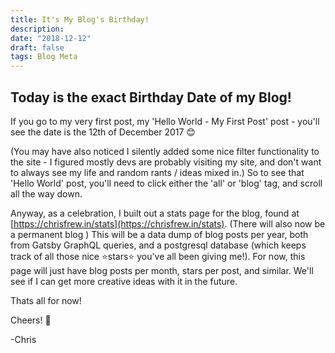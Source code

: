 ```yaml
---
title: It's My Blog's Birthday!
description:
date: "2018-12-12"
draft: false
tags: Blog Meta
---
```


## Today is the exact Birthday Date of my Blog!

If you go to my very first post, my 'Hello World - My First Post' post - you'll see the date is the 12th of December 2017 😊 

(You may have also noticed I silently added some nice filter functionality to the site - I figured mostly devs are probably visiting my site, and don't want to always see my life and random rants / ideas mixed in.) So to see that 'Hello World' post, you'll need to click either the 'all' or 'blog' tag, and scroll all the way down.

Anyway, as a celebration, I built out a stats page for the blog, found at [https://chrisfrew.in/stats](https://chrisfrew.in/stats). (There will also now be a permanent blog ) This will be a data dump of blog posts per year, both from Gatsby GraphQL queries, and a postgresql database (which keeps track of all those nice :star:stars:star: you've all been giving me!). For now, this page will just have blog posts per month, stars per post, and similar. We'll see if I can get more creative ideas with it in the future.

Thats all for now!

Cheers! 🍺

-Chris
